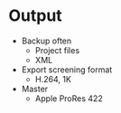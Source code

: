 # Output #

- Backup often
  - Project files
  - XML
- Export screening format
  - H.264, 1K
- Master
  - Apple ProRes 422
